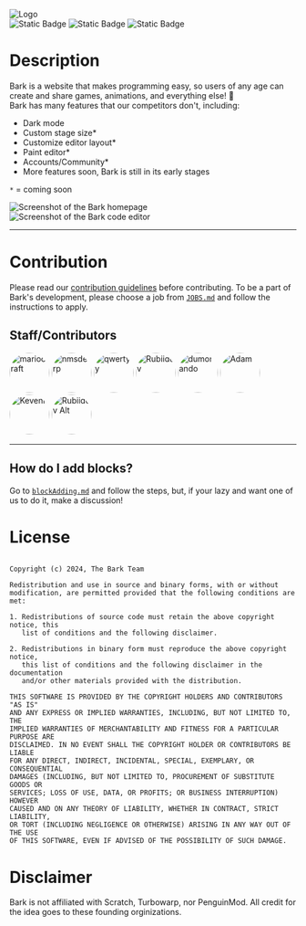 ![Logo](https://raw.githubusercontent.com/mariocraft987/bark.github.io/main/src/images/Bark.svg)<br>
![Static Badge](https://img.shields.io/badge/made%20using-blockly-yellow?style=for-the-badge&logo=google&logoColor=yellow)
![Static Badge](https://img.shields.io/badge/also_made_using-html_%26_js-orange?style=for-the-badge&logo=html5&logoColor=orange&)
![Static Badge](https://img.shields.io/badge/latest%20release-0.1.6-green?style=for-the-badge&logo=electron&logoColor=green)

# Description
Bark is a website that makes programming easy, so users of any age can create and share games, animations, and everything else! &#128054;<br>
Bark has many features that our competitors don't, including:
- Dark mode
- Custom stage size&ast;
- Customize editor layout&ast;
- Paint editor&ast;
- Accounts/Community&ast;
- More features soon, Bark is still in its early stages

`*` = coming soon

![Screenshot of the Bark homepage](https://github.com/mariocraft987/bark.github.io/assets/129226914/c4afcd1e-e9c1-477f-a88f-3ae2f64748e6 "Homepage")<br>
![Screenshot of the Bark code editor](https://github.com/mariocraft987/bark.github.io/assets/129226914/48718313-5243-4b80-92a6-7f986cdb12ec "Code editor")
<hr>

# Contribution
Please read our <a href="https://github.com/mariocraft987/bark.github.io/blob/main/CONTRIBUTING.md">contribution guidelines</a> before contributing.
To be a part of Bark's development, please choose a job from <a href="https://github.com/mariocraft987/bark.github.io/blob/main/CONTRIBUTING.md">`JOBS.md`</a> and follow the instructions to apply.
## Staff/Contributors
[<img src="https://avatars.githubusercontent.com/u/154646419?v=4" alt="mariocraft" title="mariocraft" width="70" height="70" style="border-radius:100%">](https://github.com/mariocraft987)
[<img src="https://avatars.githubusercontent.com/u/130254323?v=4" alt="nmsderp" title="nmsderp" width="70" height="70" style="border-radius:100%">](https://github.com/nmsderp)
[<img src="https://avatars.githubusercontent.com/u/129226914?v=4" alt="qwertyy" title="qwertyy" width="70" height="70" style="border-radius:100%">](https://github.com/qwertyy-dev)
[<img src="https://avatars.githubusercontent.com/u/158863401?v=4" alt="Rubiidev" title="Rubiidev" width="70" height="70" style="border-radius:100%">](https://github.com/Rubiidev-18)
[<img src="https://avatars.githubusercontent.com/u/144301348?v=4" alt="dumorando" title="dumorando" width="70" height="70" style="border-radius:100%">](https://github.com/dumorando)
[<img src="https://avatars.githubusercontent.com/u/110662505?v=4" alt="Adam" title="Adam" width="70" height="70" style="border-radius:100%">](https://github.com/Bashamega)
[<img src="https://avatars.githubusercontent.com/u/158528051?v=4" alt="Kevenn" title="Kevenn" width="70" height="70" style="border-radius:100%">](https://github.com/QuirkyWorks)
[<img src="https://avatars.githubusercontent.com/u/164731988?v=4" alt="Rubiidev Alt" title="Rubiidev Alt" width="70" height="70" style="border-radius:100%">](https://github.com/Rubiidev18alt)
<hr>

## How do I add blocks?
Go to <a href="https://github.com/mariocraft987/bark.github.io/blob/main/blockAdding.md">`blockAdding.md`</a> and follow the steps, but, if your lazy and want one of us to do it, make a discussion!

# License

```BSD 2-Clause License

Copyright (c) 2024, The Bark Team

Redistribution and use in source and binary forms, with or without
modification, are permitted provided that the following conditions are met:

1. Redistributions of source code must retain the above copyright notice, this
   list of conditions and the following disclaimer.

2. Redistributions in binary form must reproduce the above copyright notice,
   this list of conditions and the following disclaimer in the documentation
   and/or other materials provided with the distribution.

THIS SOFTWARE IS PROVIDED BY THE COPYRIGHT HOLDERS AND CONTRIBUTORS "AS IS"
AND ANY EXPRESS OR IMPLIED WARRANTIES, INCLUDING, BUT NOT LIMITED TO, THE
IMPLIED WARRANTIES OF MERCHANTABILITY AND FITNESS FOR A PARTICULAR PURPOSE ARE
DISCLAIMED. IN NO EVENT SHALL THE COPYRIGHT HOLDER OR CONTRIBUTORS BE LIABLE
FOR ANY DIRECT, INDIRECT, INCIDENTAL, SPECIAL, EXEMPLARY, OR CONSEQUENTIAL
DAMAGES (INCLUDING, BUT NOT LIMITED TO, PROCUREMENT OF SUBSTITUTE GOODS OR
SERVICES; LOSS OF USE, DATA, OR PROFITS; OR BUSINESS INTERRUPTION) HOWEVER
CAUSED AND ON ANY THEORY OF LIABILITY, WHETHER IN CONTRACT, STRICT LIABILITY,
OR TORT (INCLUDING NEGLIGENCE OR OTHERWISE) ARISING IN ANY WAY OUT OF THE USE
OF THIS SOFTWARE, EVEN IF ADVISED OF THE POSSIBILITY OF SUCH DAMAGE.
```
# Disclaimer
Bark is not affiliated with Scratch, Turbowarp, nor PenguinMod. All credit for the idea goes to these founding orginizations.
